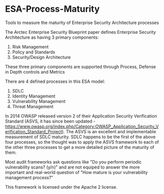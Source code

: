 # ESA-Process-Maturity
Tools to measure the maturity of Enterprise Security Architecture processes

The Arctec Enterprise Security Blueprint paper defines Enterprise Security Architecture as having 3 primary components: 
  1) Risk Management
  2) Policy and Standards
  3) Security/Design Architecture
  
These three primary components are supported through Process, Defense in Depth controls and Metrics

There are 4 defined processes in this ESA model:

  1) SDLC
  2) Identity Management
  3) Vulnerability Management
  4) Threat Management
  
In 2014 OWASP released version 2 of their Application Security Verification Standard (ASVS, it has since been updated -  https://www.owasp.org/index.php/Category:OWASP_Application_Security_Verification_Standard_Project). The ASVS is an excellent and implementable measurement of SDLC maturity. SDLC happens to be the first of the above four processes, so the thought was to apply the ASVS framework to each of the other three processes to get a more detailed picture of the maturity of them.

Most audit frameworks ask questions like "Do you perform periodic vulnerability scans? (y/n)" and are not equiped to answer the more important and real-world question of "How mature is your vulnerability management process?"

This framework is licensed under the Apache 2 license.

